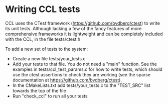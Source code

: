 # Writing CCL tests

CCL uses the CTest framework (https://github.com/bvdberg/ctest) to write its unit tests. Although lacking a few of the fancy features of more comprehensive frameworks it is lightweight and can be completely included with the CCL, in the file tests/ctest.h

To add a new set of tests to the system:

 - Create a new file tests/your_tests.c
 - Add your tests to that file.  You do not need a "main" function. See the examples in tests/ccl_test_params.c for how to write tests, which should use the ctest assertions to check they are working (see the sparse documentation at https://github.com/bvdberg/ctest).
 - In the CMakeLists.txt add tests/your_tests.c to the "TEST_SRC" list towards the top of  the  file
 - Run "check_ccl" to run all your tests
